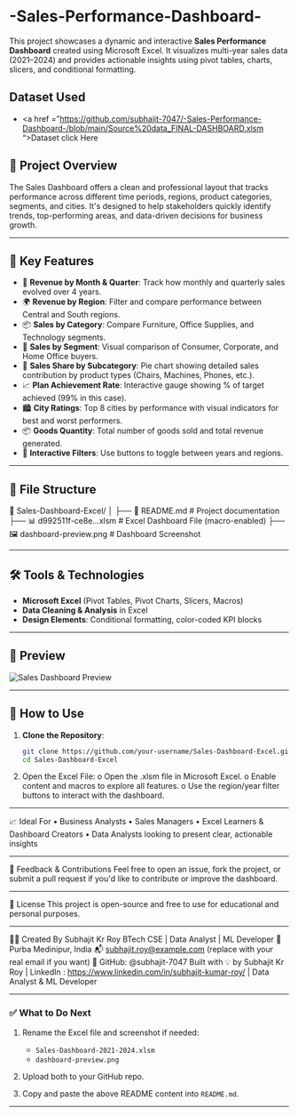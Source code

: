 # -Sales-Performance-Dashboard-
This project showcases a dynamic and interactive **Sales Performance Dashboard** created using Microsoft Excel. It visualizes multi-year sales data (2021–2024) and provides actionable insights using pivot tables, charts, slicers, and conditional formatting.



## Dataset Used
-	<a href =”https://github.com/subhajit-7047/-Sales-Performance-Dashboard-/blob/main/Source%20data_FINAL-DASHBOARD.xlsm “>Dataset click Here</a>


## 📌 Project Overview

The Sales Dashboard offers a clean and professional layout that tracks performance across different time periods, regions, product categories, segments, and cities. It's designed to help stakeholders quickly identify trends, top-performing areas, and data-driven decisions for business growth.

---

## 🎯 Key Features

- 📅 **Revenue by Month & Quarter**: Track how monthly and quarterly sales evolved over 4 years.
- 🌍 **Revenue by Region**: Filter and compare performance between Central and South regions.
- 📦 **Sales by Category**: Compare Furniture, Office Supplies, and Technology segments.
- 👤 **Sales by Segment**: Visual comparison of Consumer, Corporate, and Home Office buyers.
- 🍕 **Sales Share by Subcategory**: Pie chart showing detailed sales contribution by product types (Chairs, Machines, Phones, etc.).
- 📈 **Plan Achievement Rate**: Interactive gauge showing % of target achieved (99% in this case).
- 🏙 **City Ratings**: Top 8 cities by performance with visual indicators for best and worst performers.
- 📦 **Goods Quantity**: Total number of goods sold and total revenue generated.
- 🔘 **Interactive Filters**: Use buttons to toggle between years and regions.

---

## 📂 File Structure

📁 Sales-Dashboard-Excel/
│
├── 📄 README.md # Project documentation
├── 📊 d992511f-ce8e...xlsm # Excel Dashboard File (macro-enabled)
├── 🖼️ dashboard-preview.png # Dashboard Screenshot

---

## 🛠️ Tools & Technologies

- **Microsoft Excel** (Pivot Tables, Pivot Charts, Slicers, Macros)
- **Data Cleaning & Analysis** in Excel
- **Design Elements**: Conditional formatting, color-coded KPI blocks

---

## 📸 Preview

![Sales Dashboard Preview](<img width="1919" height="910" alt="Dashboard-image" src="https://github.com/user-attachments/assets/4ff98abd-55fd-4342-aeb2-f96e08f0ee2f" />
)

---

## 🏁 How to Use

1. **Clone the Repository**:
   ```bash
   git clone https://github.com/your-username/Sales-Dashboard-Excel.git
   cd Sales-Dashboard-Excel
2.	Open the Excel File:
o	Open the .xlsm file in Microsoft Excel.
o	Enable content and macros to explore all features.
o	Use the region/year filter buttons to interact with the dashboard.
________________________________________
📈 Ideal For
•	Business Analysts
•	Sales Managers
•	Excel Learners & Dashboard Creators
•	Data Analysts looking to present clear, actionable insights
________________________________________
📮 Feedback & Contributions
Feel free to open an issue, fork the project, or submit a pull request if you'd like to contribute or improve the dashboard.
________________________________________
📜 License
This project is open-source and free to use for educational and personal purposes.
________________________________________

👨‍💻 Created By
Subhajit Kr Roy
BTech CSE | Data Analyst | ML Developer
📍 Purba Medinipur, India
📬 subhajit.roy@example.com (replace with your real email if you want)
🔗 GitHub: @subhajit-7047
Built with 💡 by Subhajit Kr Roy | LinkedIn : https://www.linkedin.com/in/subhajit-kumar-roy/ | Data Analyst & ML Developer

---

### ✅ What to Do Next

1. Rename the Excel file and screenshot if needed:
   - `Sales-Dashboard-2021-2024.xlsm`
   - `dashboard-preview.png`

2. Upload both to your GitHub repo.

3. Copy and paste the above README content into `README.md`.

---



